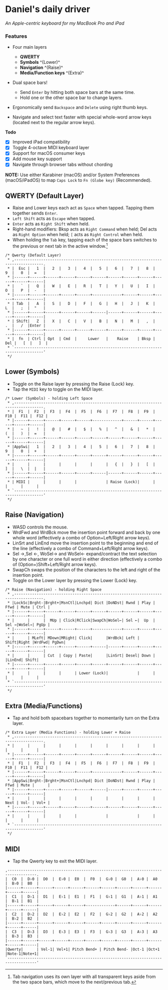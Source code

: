 # Daniel's daily driver
*An Apple-centric keyboard for my MacBook Pro and iPad*
 
### Features

* Four main layers
    * **QWERTY**
    * **Symbols** ^(Lower)^
    * **Navigation** ^(Raise)^
    * **Media/Function keys** ^(Extra)^

* Dual space bars!
	* Send `Enter` by hitting both space bars at the same time.
	* Hold one or the other space bar to change layers.

* Ergonomically send `Backspace` and `Delete` using right thumb keys.

* Navigate and select text faster with special whole-word arrow keys (located next to the regular arrow keys).

**Todo**
- [x] Improved iPad compatibility
- [x] Toggle 4-octave MIDI keyboard layer
- [x] Support for macOS consumer keys
- [x] Add mouse key support
- [x] Navigate through browser tabs without chording

**NOTE:** Use either Karabiner (macOS) and/or System Preferences (macOS/iPadOS) to map `Caps Lock` to `Fn (Globe key)` (Recommended).


QWERTY (Default Layer)
----------------------
* Raise and Lower keys each act as `Space` when tapped. Tapping them together sends `Enter`.
* `Left Shift` acts as `Escape` when tapped.
* `Enter` acts as `Right Shift` when held.
* Right-hand modifiers: Bksp acts as `Right Command` when held; Del acts as `Right Option` when held; `[` acts as `Right Control` when held.
* When holding the `Tab` key, tapping each of the space bars switches to the previous or next tab in the active window.[^1]

[^1]: Tab navigation uses its own layer with all transparent keys aside from the two space bars, which move to the next/previous tab.

```
/* Qwerty (Default Layer)
 * ,-----------------------------------------------------------------------------------.
 * |  Esc |   1  |   2  |   3  |   4  |   5  |   6  |   7  |   8  |   9  |   0  |  =   |
 * |------+------+------+------+------+------+------+------+------+------+------+------|
 * |   `  |   Q  |   W  |   E  |   R  |   T  |   Y  |   U  |   I  |   O  |   P  |  -   |
 * |------+------+------+------+------+-------------+------+------+------+------+------|
 * | Tab  |   A  |   S  |   D  |   F  |   G  |   H  |   J  |   K  |   L  |   ;  |  "   |
 * |------+------+------+------+------+------|------+------+------+------+------+------|
 * | Shift|   Z  |   X  |   C  |   V  |   B  |   N  |   M  |   ,  |   .  |   /  |Enter |
 * |------+------+------+------+------+------+------+------+------+------+------+------|
 * |  fn  | Ctrl | Opt  | Cmd  |     Lower   |    Raise    | Bksp |  Del |   [  |   ]  |
 * `-----------------------------------------------------------------------------------'
 */
```

Lower (Symbols)
---------------
* Toggle on the Raise layer by pressing the Raise (Lock) key.
* Tap the `MIDI` key to toggle on the MIDI layer.

```
/* Lower (Symbols) - holding Left Space
 * ,-----------------------------------------------------------------------------------.
 * |  F1  |  F2  |  F3  |  F4  |  F5  |  F6  |  F7  |  F8  |  F9  |  F10 |  F11 |  F12 |
 * |------+------+------+------+------+-------------+------+------+------+------+------|
 * |   ~  |   !  |   @  |   #  |   $  |   %  |   ^  |   &  |   *  |   (  |   )  |  =   |
 * |------+------+------+------+------+------+------+------+------+------+------+------|
 * |AppSwi|   1  |   2  |   3  |   4  |   5  |   6  |   7  |   8  |   9  |   0  |  +   |
 * |------+------+------+------+------+------+------+------+------+------+------+------|
 * |      |      |      |      |      |      |   {  |   }  |   [  |   ]  |   \  |  |   |
 * |------+------+------+------+------+------|------+------+------+------+------+------|
 * | MIDI |      |      |      |             | Raise (Lock)|      |      |      |      |
 * `-----------------------------------------------------------------------------------'
 */
```
 
Raise (Navigation) 
------------------
* WASD controls the mouse.
* WrdFwd and WrdBck move the insertion point forward and back by one whole word (effectively a combo of Option+Left/Right arrow keys).
* LinSrt and LinEnd move the insertion point to the beginning and end of the line (effectively a combo of Command+Left/Right arrow keys).
* Sel →,Sel ←, WoSel→ and WoSel← expand/contract the text selection by one character or one full word in either direction (effectively a combo of (Option+)Shift+Left/Right arrow keys).
* SwapCh swaps the position of the characters to the left and right of the insertion point.
* Toggle on the Lower layer by pressing the Lower (Lock) key.

```
/* Raise (Navigation) - holding Right Space
 * ,-----------------------------------------------------------------------------------.
 * |LockSc|Brght-|Brght+|MsnCtl|Lnchpd| Dict |DoNDst| Rwnd | Play | Ffwd | Mute | Ctrl |
 * |------+------+------+------+------+------+------+------+------+------+------+------|
 * |      |      |  MUp | Click|RClick|SwapCh|WoSel←| Sel ←|  Up  | Sel →|WoSel→| PgUp |
 * |------+------+------+------+------+-------------+------+------+------+------+------|
 * |      | MLeft| MDown|MRight| Click|      |WrdBck| Left | Shift|Right |WrdFwd| PgDwn|
 * |------+------+------+------+------+------|------+------+------+------+------+------|
 * |      |      | Cut  | Copy | Paste|      |LinSrt| Desel| Down |      |LinEnd| Shift|
 * |------+------+------+------+------+------+------+------+------+------+------+------|
 * |      |      |      |      | Lower (Lock)|             |      |      |      |      |
 * `-----------------------------------------------------------------------------------'
 */
```

Extra (Media/Functions)
-----------------------
* Tap and hold both spacebars together to momentarily turn on the Extra layer. 

```
/* Extra Layer (Media Functions) - holding Lower + Raise
 * ,-----------------------------------------------------------------------------------.
 * |      |      |      |      |      |      |      |      |      |      |      |      |
 * |------+------+------+------+------+------+------+------+------+------+------+------|
 * |  F1  |  F2  |  F3  |  F4  |  F5  |  F6  |  F7  |  F8  |  F9  |  F10 |  F11 |  F12 |
 * |------+------+------+------+------+-------------+------+------+------+------+------|
 * |AppSwi|Brght-|Brght+|MsnCtl|Lnchpd| Dict |DoNDst| Rwnd | Play | Ffwd | Mute |      |
 * |------+------+------+------+------+------|------+------+------+------+------+------|
 * |      |      |      |      |      |      |      |      |      | Next | Vol- | Vol+ |
 * |------+------+------+------+------+------+------+------+------+------+------+------|
 * |      |      |      |      |             |             |      |      |      |      |
 * `-----------------------------------------------------------------------------------'
 */
```
 
MIDI
----
* Tap the Qwerty key to exit the MIDI layer.

```
,-----------------------------------------------------------------------------------.
|  C0  |  D♭0 |  D0  |  E♭0 |  E0  |  F0  |  G♭0 |  G0  |  A♭0 |  A0  |  B♭0 |  B0  |
|------+------+------+------+------+------+------+------+------+------+------+------|
|  C1  |  D♭1 |  D1  |  E♭1 |  E1  |  F1  |  G♭1 |  G1  |  A♭1 |  A1  |  B♭1 |  B1  |
|------+------+------+------+------+-------------+------+------+------+------+------|
|  C2  |  D♭2 |  D2  |  E♭2 |  E2  |  F2  |  G♭2 |  G2  |  A♭2 |  A2  |  B♭2 |  B2  |
|------+------+------+------+------+------+------+------+------+------+------+------|
|  C3  |  D♭3 |  D3  |  E♭3 |  E3  |  F3  |  G♭3 |  G3  |  A♭3 |  A3  |  B♭3 |  B3  |
|------+------+------+------+------+------+------+------+------+------+------+------|
|Qwerty|      | Vel-1| Vel+1| Pitch Bend+ | Pitch Bend- |Oct-1 |Oct+1 |Note-1|Note+1|
`-----------------------------------------------------------------------------------'
```
